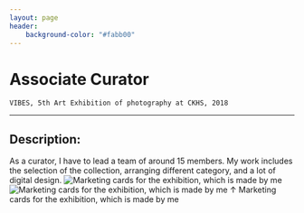 ```yaml
---
layout: page
header:
    background-color: "#fabb00"
---
```


# Associate Curator
`VIBES, 5th Art Exhibition of photography at CKHS, 2018`

---

## Description:
As a curator, I have to lead a team of around 15 members. My work includes the selection of the collection, arranging different category, and a lot of digital design. 
![Marketing cards for the exhibition, which is made by me](https://i.imgur.com/cRroKHb.jpg)
![Marketing cards for the exhibition, which is made by me](https://i.imgur.com/pjIBSpS.jpg)
&uarr; Marketing cards for the exhibition, which is made by me